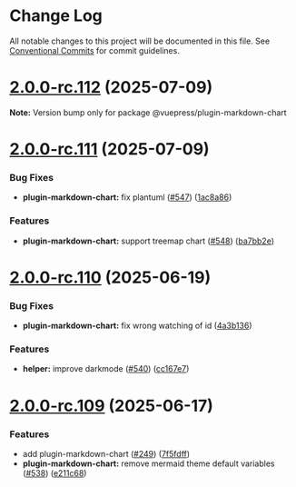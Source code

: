 # Change Log

All notable changes to this project will be documented in this file.
See [Conventional Commits](https://conventionalcommits.org) for commit guidelines.

# [2.0.0-rc.112](https://github.com/vuepress/ecosystem/compare/v2.0.0-rc.111...v2.0.0-rc.112) (2025-07-09)

**Note:** Version bump only for package @vuepress/plugin-markdown-chart

# [2.0.0-rc.111](https://github.com/vuepress/ecosystem/compare/v2.0.0-rc.110...v2.0.0-rc.111) (2025-07-09)

### Bug Fixes

- **plugin-markdown-chart:** fix plantuml ([#547](https://github.com/vuepress/ecosystem/issues/547)) ([1ac8a86](https://github.com/vuepress/ecosystem/commit/1ac8a86eb4c1dc446cace3e8f23495ca2753d686))

### Features

- **plugin-markdown-chart:** support treemap chart ([#548](https://github.com/vuepress/ecosystem/issues/548)) ([ba7bb2e](https://github.com/vuepress/ecosystem/commit/ba7bb2e8c053f59475f11480c3d09a60ffd47451))

# [2.0.0-rc.110](https://github.com/vuepress/ecosystem/compare/v2.0.0-rc.109...v2.0.0-rc.110) (2025-06-19)

### Bug Fixes

- **plugin-markdown-chart:** fix wrong watching of id ([4a3b136](https://github.com/vuepress/ecosystem/commit/4a3b136bce82a18b3565ba571e442a93d2e8c2bc))

### Features

- **helper:** improve darkmode ([#540](https://github.com/vuepress/ecosystem/issues/540)) ([cc167e7](https://github.com/vuepress/ecosystem/commit/cc167e7bd2306ca5d548ab12268b2d4ad40d729f))

# [2.0.0-rc.109](https://github.com/vuepress/ecosystem/compare/v2.0.0-rc.108...v2.0.0-rc.109) (2025-06-17)

### Features

- add plugin-markdown-chart ([#249](https://github.com/vuepress/ecosystem/issues/249)) ([7f5fdff](https://github.com/vuepress/ecosystem/commit/7f5fdff8c26f865b21697b3c6d29bb49d9b20ba4))
- **plugin-markdown-chart:** remove mermaid theme default variables ([#538](https://github.com/vuepress/ecosystem/issues/538)) ([e211c68](https://github.com/vuepress/ecosystem/commit/e211c68e6d51812a9a48d8af8df7e7084051bb15))
